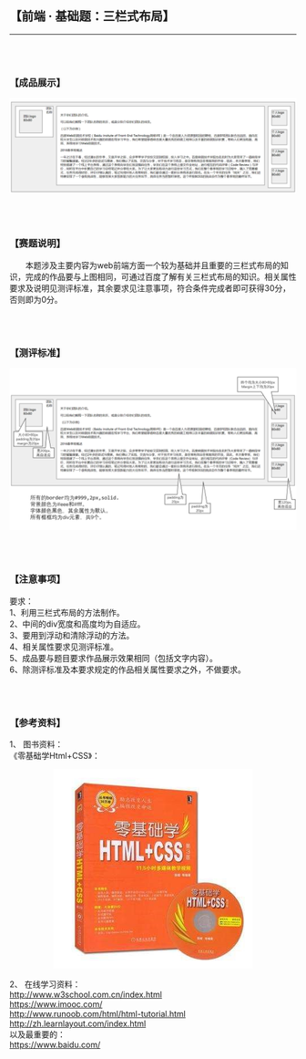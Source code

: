 ## 【前端 · 基础题：三栏式布局】 

---

<br />
<br />
  
### 【成品展示】  

![](https://github.com/CXCYGZF-UESTC/SME_2018/raw/master/%E5%89%8D%E7%AB%AF%20%C2%B7%20%E5%9F%BA%E7%A1%80%E9%A2%98/picture/%E5%9B%BE%E7%89%871.png)
  
<br />
<br />
  
### 【赛题说明】
&emsp;&emsp;本题涉及主要内容为web前端方面一个较为基础并且重要的三栏式布局的知识，完成的作品要与上图相同，可通过百度了解有关三栏式布局的知识。相关属性要求及说明见测评标准，其余要求见注意事项，符合条件完成者即可获得30分，否则即为0分。  

<br />
<br />
  
### 【测评标准】

![](https://github.com/CXCYGZF-UESTC/SME_2018/raw/master/%E5%89%8D%E7%AB%AF%20%C2%B7%20%E5%9F%BA%E7%A1%80%E9%A2%98/picture/%E5%9B%BE%E7%89%872.png) 

<br />
<br />
  
### 【注意事项】
要求：  
1、利用三栏式布局的方法制作。  
2、中间的div宽度和高度均为自适应。  
3、要用到浮动和清除浮动的方法。  
4、相关属性要求见测评标准。  
5、成品要与题目要求作品展示效果相同（包括文字内容）。  
6、除测评标准及本要求规定的作品相关属性要求之外，不做要求。  

<br />
<br />
  
### 【参考资料】
1、	图书资料：  
《零基础学Html+CSS》： 
<p align="center">
  <img src="https://github.com/CXCYGZF-UESTC/SME_2018/raw/master/%E5%89%8D%E7%AB%AF%20%C2%B7%20%E5%9F%BA%E7%A1%80%E9%A2%98/picture/%E5%9B%BE%E7%89%873.jpg">
</p>  
  
2、	在线学习资料：  
http://www.w3school.com.cn/index.html  
https://www.imooc.com/  
http://www.runoob.com/html/html-tutorial.html  
http://zh.learnlayout.com/index.html  
以及最重要的：  
https://www.baidu.com/  

